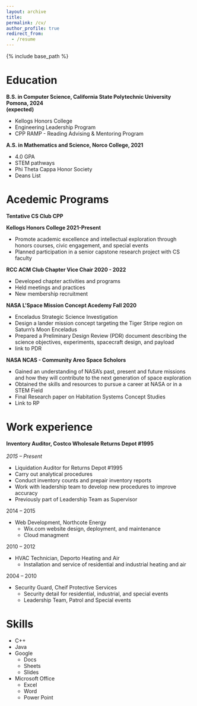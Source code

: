 ```yaml
---
layout: archive
title: 
permalink: /cv/
author_profile: true
redirect_from:
  - /resume
---
```


{% include base_path %}

# Education
**B.S. in Computer Science, California State Polytechnic University Pomona, 2024**  
**(expected)**
  * Kellogs Honors College 
  * Engineering Leadership Program
  * CPP RAMP - Reading Advising & Mentoring Program

**A.S. in Mathematics and Science, Norco College, 2021**
  * 4.0 GPA
  * STEM pathways 
  * Phi Theta Cappa Honor Society
  * Deans List


# Acedemic Programs
**Tentative CS Club CPP** 

**Kellogs Honors College 2021-Present**
  * Promote academic excellence and intellectual exploration through honors courses, civic engagement, and special events
  *  Planned participation in a senior capstone research project with CS faculty 

**RCC ACM Club Chapter Vice Chair 2020 - 2022**
  * Developed chapter activities and programs
  * Held meetings and practices
  * New membership recruitment

**NASA L'Space Mission Concept Acedemy Fall 2020**
  * Enceladus Strategic Science Investigation
  * Design a lander mission concept targeting the Tiger Stripe region on
Saturn’s Moon Enceladus
  * Prepared a Preliminary Design Review (PDR) document describing the science objectives, experiments, spacecraft design, and payload
  * link to PDR

**NASA NCAS - Community Areo Space Scholors**
  * Gained an understanding of NASA’s past, present and future missions and how they will 
contribute to the next generation of space exploration
  * Obtained the skills and resources to pursue a career at NASA or in a STEM Field
  * Final Research paper on Habitation Systems Concept Studies
  * Link to RP

# Work experience


**Inventory Auditor, Costco Wholesale Returns Depot #1995** <br>  
*2015 – Present*
  * Liquidation Auditor for Returns Depot #1995
  * Carry out analytical procedures
  * Conduct inventory counts and prepair inventory reports
  * Work with leadership team to develop new procedures to improve accuracy
  * Previously part of Leadership Team as Supervisor 

2014 – 2015
* Web Development, Northcote Energy
  * Wix.com website design, deployment, and maintenance
  * Cloud managment

2010 – 2012
* HVAC Technician, Deporto Heating and Air
  * Installation and service of residential and industrial heating and air 

2004 – 2010
* Security Guard, Cheif Protective Services
  * Security detail for residential, industrial, and special events
  * Leadership Team, Patrol and Special events

# Skills

* C++
* Java
* Google 
  * Docs
  * Sheets
  * Slides
* Microsoft Office
  * Excel
  * Word
  * Power Point

<!-- Publications

  <ul>{% for post in site.publications %}
    {% include archive-single-cv.html %}
  {% endfor %}</ul> -->
  
<!-- Talks

  <ul>{% for post in site.talks %}
    {% include archive-single-talk-cv.html %}
  {% endfor %}</ul> -->
  
<!-- Teaching

  <ul>{% for post in site.teaching %}
    {% include archive-single-cv.html %}
  {% endfor %}</ul> -->
  
<!-- Service and leadership

* Currently signed in to 43 different slack teams -->
